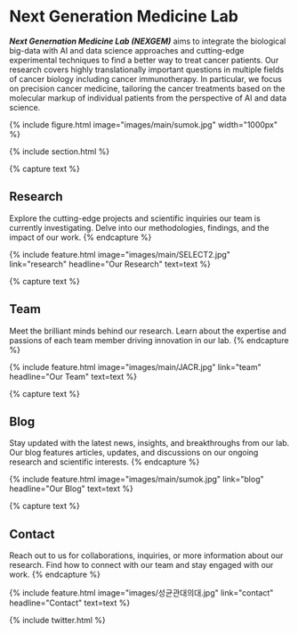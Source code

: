 ---
---

# **Next Generation Medicine Lab**

***Next Genernation Medicine Lab (NEXGEM)*** aims to integrate the biological big-data with AI and data science approaches and cutting-edge experimental techniques to find a better way to treat cancer patients. Our research covers highly translationally important questions in multiple fields of cancer biology including cancer immunotherapy. In particular, we focus on precision cancer medicine, tailoring the cancer treatments based on the molecular markup of individual patients from the perspective of AI and data science.

{% include figure.html image="images/main/sumok.jpg" width="1000px" %}

{% include section.html %}

{% capture text %}

## **Research**

Explore the cutting-edge projects and scientific inquiries our team is currently investigating. Delve into our methodologies, findings, and the impact of our work.
{% endcapture %}

{%  include feature.html image="images/main/SELECT2.jpg" link="research" headline="Our Research" text=text %}

{% capture text %}

## **Team**

Meet the brilliant minds behind our research. Learn about the expertise and passions of each team member driving innovation in our lab.
{% endcapture %}

{% include feature.html image="images/main/JACR.jpg" link="team" headline="Our Team" text=text %}

{% capture text %}

## **Blog**

Stay updated with the latest news, insights, and breakthroughs from our lab. Our blog features articles, updates, and discussions on our ongoing research and scientific interests.
{% endcapture %}

{% include feature.html image="images/main/sumok.jpg" link="blog" headline="Our Blog" text=text %}

{% capture text %}

## **Contact**

Reach out to us for collaborations, inquiries, or more information about our research. Find how to connect with our team and stay engaged with our work.
{% endcapture %}

{% include feature.html image="images/성균관대의대.jpg" link="contact" headline="Contact" text=text %}

{% include twitter.html %}




